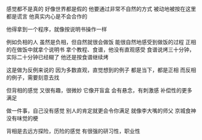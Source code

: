 感觉都不是真的
好像世界都是假的
他要通过非常不自然的方式
被动地被按在这里
都是谎言
他真实内心是不会合作的

他得拿到一个程序，就像按说明书操作一样

例如负相的人
虽然是负相，但自然就很会做饭
能很自然地感受到做饭的过程
正相的在做饭中就拿个说明书
拿个教程、食谱，他没有直观感受
食谱说烤三十分钟，实际二十分钟已经糊了
他还是按食谱继续烤

这是做为反例来说的
因为多数直观，直觉想到的例子
都是当下，都是正相
而反相的例子，需要刻意去找

但背相的感觉
又很有趣，很微妙
它像开盲盒
会有悬念，有刺激感
补偿性的更多满足

做一件事，自己没有感觉
别人的肯定就更会令你满足
就像李大嘴的师父
京城食神没有味觉的梗

背相是去远方探险，历险的感觉
有很强的研习性，职业性
